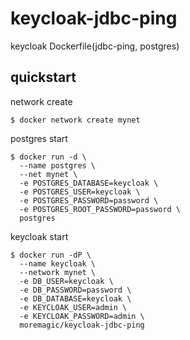 # keycloak-jdbc-ping
keycloak Dockerfile(jdbc-ping, postgres)

## quickstart
network create
```console
$ docker network create mynet
```

postgres start
```console
$ docker run -d \
  --name postgres \
  --net mynet \
  -e POSTGRES_DATABASE=keycloak \
  -e POSTGRES_USER=keycloak \
  -e POSTGRES_PASSWORD=password \
  -e POSTGRES_ROOT_PASSWORD=password \
  postgres
```

keycloak start
```console
$ docker run -dP \
  --name keycloak \
  --network mynet \
  -e DB_USER=keycloak \
  -e DB_PASSWORD=password \
  -e DB_DATABASE=keycloak \
  -e KEYCLOAK_USER=admin \
  -e KEYCLOAK_PASSWORD=admin \
  moremagic/keycloak-jdbc-ping
```
